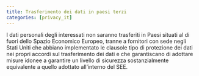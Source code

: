 ```yaml
---
title: Trasferimento dei dati in paesi terzi
categories: [privacy_it]
---
```


I dati personali degli interessati non saranno trasferiti in Paesi situati al di fuori dello Spazio Economico Europeo, tranne a fornitori con sede negli Stati Uniti che abbiano implementato le clausole tipo di protezione dei dati nei propri accordi sul trasferimento dei dati e che garantiscano di adottare misure idonee a garantire un livello di sicurezza sostanzialmente equivalente a quello adottato all’interno del SEE.

